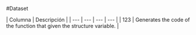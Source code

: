 #Dataset


| Columna | Descripción | 
| --- | --- | --- | --- |
| 123 | Generates the code of the function that given the structure variable. | 

